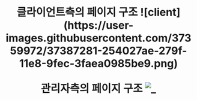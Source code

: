 <center><h1>클라이언트측의 페이지 구조
  <nr>
![client](https://user-images.githubusercontent.com/37359972/37387281-254027ae-279f-11e8-9fec-3faea0985be9.png)

관리자측의 페이지 구조
![_](https://user-images.githubusercontent.com/37359972/37387307-3eabf38a-279f-11e8-9d9b-3b5827851ef1.png)

